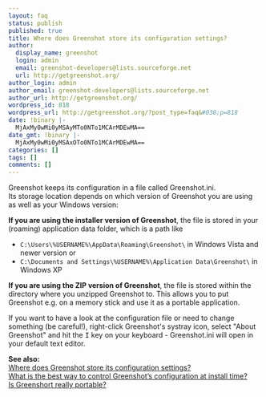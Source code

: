 ```yaml
---
layout: faq
status: publish
published: true
title: Where does Greenshot store its configuration settings?
author:
  display_name: greenshot
  login: admin
  email: greenshot-developers@lists.sourceforge.net
  url: http://getgreenshot.org/
author_login: admin
author_email: greenshot-developers@lists.sourceforge.net
author_url: http://getgreenshot.org/
wordpress_id: 818
wordpress_url: http://getgreenshot.org/?post_type=faq&#038;p=818
date: !binary |-
  MjAxMy0wMi0yMSAyMTo0NTo1MCArMDEwMA==
date_gmt: !binary |-
  MjAxMy0wMi0yMSAxOTo0NTo1MCArMDEwMA==
categories: []
tags: []
comments: []
---
```

<p>Greenshot keeps its configuration in a file called Greenshot.ini.<br />
Its storage location depends on which version of Greenshot you are using as well as your Windows version:</p>
<p><strong>If you are using the installer version of Greenshot</strong>, the file is stored in your (roaming) application data folder, which is a path like</p>
<ul>
<li><code>C:\Users\%USERNAME%\AppData\Roaming\Greenshot\</code> in Windows Vista and newer version or </li>
<li><code>C:\Documents and Settings\%USERNAME%\Application Data\Greenshot\</code> in Windows XP</li>
</ul>
<p><strong>If you are using the ZIP version of Greenshot</strong>, the file is stored within the directory where you unzipped Greenshot to. This allows you to put Greenshot e.g. on a memory stick and use it as a portable application.</p>
<p>If you want to have a look at the configuration file or need to change something (be careful!), right-click Greenshot's systray icon, select "About Greenshot" and hit the <kbd>I</kbd> key on your keyboard - Greenshot.ini will open in your default text editor.</p>
<p><strong>See also:</strong><br />
<a href="/faq/where-does-greenshot-store-its-configuration-settings/">Where does Greenshot store its configuration settings?</a><br />
<a href="/faq/what-is-the-best-way-to-control-greenshots-configuration-at-install-time/">What is the best way to control Greenshot’s configuration at install time?</a><br />
<a href="/faq/is-greenshort-really-portable/">Is Greenshort really portable?</a></p>
